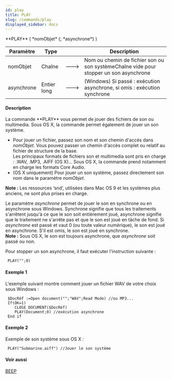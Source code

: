 ```yaml
---
id: play
title: PLAY
slug: /commands/play
displayed_sidebar: docs
---
```


<!--REF #_command_.PLAY.Syntax-->**PLAY** ( *nomObjet* {; *asynchrone*} )<!-- END REF-->
<!--REF #_command_.PLAY.Params-->
| Paramètre | Type |  | Description |
| --- | --- | --- | --- |
| nomObjet | Chaîne | &#x1F852; | Nom ou chemin de fichier son ou son systèmeChaîne vide pour stopper un son asynchrone |
| asynchrone | Entier long | &#x1F852; | (Windows) Si passé : exécution asynchrone, si omis : exécution synchrone |

<!-- END REF-->

#### Description 

<!--REF #_command_.PLAY.Summary-->La commande **PLAY** vous permet de jouer des fichiers de son ou multimedia.<!-- END REF--> Sous OS X, la commande permet également de jouer un son système. 

* Pour jouer un fichier, passez son nom et son chemin d'accès dans *nomObjet*. Vous pouvez passer un chemin d'accès complet ou relatif au fichier de structure de la base.  
 Les principaux formats de fichiers son et multimedia sont pris en charge : .WAV, .MP3, .AIFF (OS X)... Sous OS X, la commande prend notamment en charge les formats Core Audio.
* (OS X uniquement) Pour jouer un son système, passez directement son nom dans le paramètre *nomObjet*.

**Note :** Les ressources ‘snd’, utilisées dans Mac OS 9 et les systèmes plus anciens, ne sont plus prises en charge.

Le paramètre *asynchrone* permet de jouer le son en synchrone ou en asynchrone sous Windows. Synchrone signifie que tous les traitements s'arrêtent jusqu'à ce que le son soit entièrement joué, asynchrone signifie que le traitement ne s'arrête pas et que le son est joué en tâche de fond. Si *asynchrone* est passé et vaut 0 (ou toute valeur numérique), le son est joué en asynchrone. S'il est omis, le son est joué en synchrone.  
**Note :** Sous OS X, le son est toujours asynchrone, que *asynchrone* soit passé ou non.

Pour stopper un son asynchrone, il faut exécuter l'instruction suivante :

```4d
 PLAY("";0)
```

#### Exemple 1 

L'exemple suivant montre comment jouer un fichier WAV de votre choix sous Windows :

```4d
 $DocRéf :=Open document("";"WAV";Read Mode) //ou MP3...
 If(OK=1)
    CLOSE DOCUMENT($DocRéf)
    PLAY(Document;0) //exécution asynchrone
 End if
```

#### Exemple 2 

Exemple de son système sous OS X :

```4d
 PLAY("Submarine.aiff") //Jouer le son système
```

#### Voir aussi 

[BEEP](beep.md)  